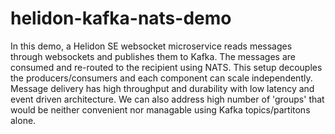 # helidon-kafka-nats-demo

In this demo, a Helidon SE websocket microservice reads messages through websockets and publishes them to Kafka. 
The messages are consumed and re-routed to the recipient using NATS.
This setup decouples the producers/consumers and each component can scale independently. Message delivery has high throughput and durability
with low latency and event driven architecture. 
We can also address high number of 'groups' that would be neither convenient nor managable using Kafka topics/partitons alone.
